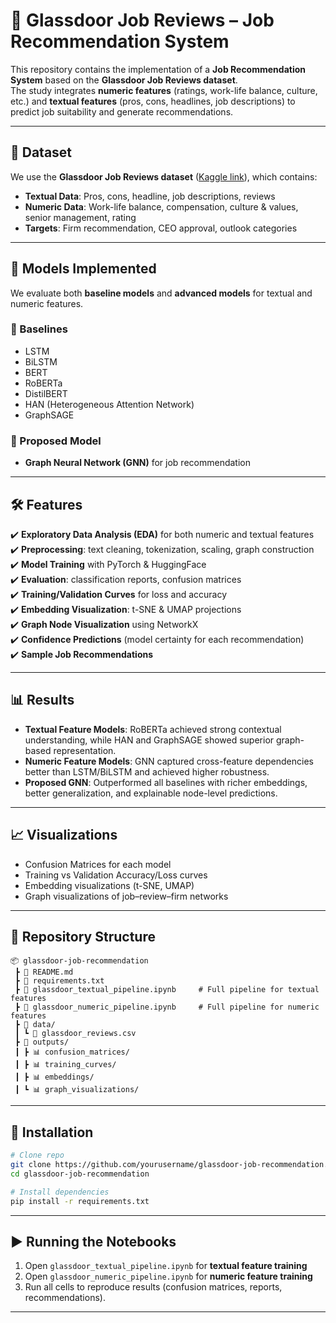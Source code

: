 
# 📘 Glassdoor Job Reviews – Job Recommendation System  

This repository contains the implementation of a **Job Recommendation System** based on the **Glassdoor Job Reviews dataset**.  
The study integrates **numeric features** (ratings, work-life balance, culture, etc.) and **textual features** (pros, cons, headlines, job descriptions) to predict job suitability and generate recommendations.  

---

## 📂 Dataset  

We use the **Glassdoor Job Reviews dataset** ([Kaggle link](https://www.kaggle.com/datasets/davidgauthier/glassdoor-job-reviews-2)), which contains:  
- **Textual Data**: Pros, cons, headline, job descriptions, reviews  
- **Numeric Data**: Work-life balance, compensation, culture & values, senior management, rating  
- **Targets**: Firm recommendation, CEO approval, outlook categories  

---

## 🚀 Models Implemented  

We evaluate both **baseline models** and **advanced models** for textual and numeric features.  

### 🔹 Baselines  
- LSTM  
- BiLSTM  
- BERT  
- RoBERTa  
- DistilBERT  
- HAN (Heterogeneous Attention Network)  
- GraphSAGE  

### 🔹 Proposed Model  
- **Graph Neural Network (GNN)** for job recommendation  

---

## 🛠️ Features  

✔️ **Exploratory Data Analysis (EDA)** for both numeric and textual features  
✔️ **Preprocessing**: text cleaning, tokenization, scaling, graph construction  
✔️ **Model Training** with PyTorch & HuggingFace  
✔️ **Evaluation**: classification reports, confusion matrices  
✔️ **Training/Validation Curves** for loss and accuracy  
✔️ **Embedding Visualization**: t-SNE & UMAP projections  
✔️ **Graph Node Visualization** using NetworkX  
✔️ **Confidence Predictions** (model certainty for each recommendation)  
✔️ **Sample Job Recommendations**  

---

## 📊 Results  

- **Textual Feature Models**: RoBERTa achieved strong contextual understanding, while HAN and GraphSAGE showed superior graph-based representation.  
- **Numeric Feature Models**: GNN captured cross-feature dependencies better than LSTM/BiLSTM and achieved higher robustness.  
- **Proposed GNN**: Outperformed all baselines with richer embeddings, better generalization, and explainable node-level predictions.  

---

## 📈 Visualizations  

- Confusion Matrices for each model  
- Training vs Validation Accuracy/Loss curves  
- Embedding visualizations (t-SNE, UMAP)  
- Graph visualizations of job–review–firm networks  

---

## 📂 Repository Structure  

```
📦 glassdoor-job-recommendation
 ┣ 📜 README.md
 ┣ 📜 requirements.txt
 ┣ 📜 glassdoor_textual_pipeline.ipynb     # Full pipeline for textual features
 ┣ 📜 glassdoor_numeric_pipeline.ipynb     # Full pipeline for numeric features
 ┣ 📂 data/
 ┃ ┗ 📜 glassdoor_reviews.csv
 ┣ 📂 outputs/
 ┃ ┣ 📊 confusion_matrices/
 ┃ ┣ 📊 training_curves/
 ┃ ┣ 📊 embeddings/
 ┃ ┗ 📊 graph_visualizations/
```

---

## 🔧 Installation  

```bash
# Clone repo
git clone https://github.com/yourusername/glassdoor-job-recommendation.git
cd glassdoor-job-recommendation

# Install dependencies
pip install -r requirements.txt
```

---

## ▶️ Running the Notebooks  

1. Open `glassdoor_textual_pipeline.ipynb` for **textual feature training**  
2. Open `glassdoor_numeric_pipeline.ipynb` for **numeric feature training**  
3. Run all cells to reproduce results (confusion matrices, reports, recommendations).  

---
